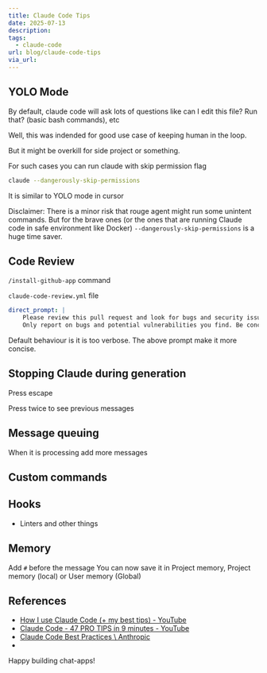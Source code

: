 ```yaml
---
title: Claude Code Tips
date: 2025-07-13
description: 
tags:
  - claude-code
url: blog/claude-code-tips
via_url:
---
```

## YOLO Mode
By default, claude code will ask lots of questions like can I edit this file? Run that? (basic bash commands), etc

Well, this was indended for good use case of keeping human in the loop.

But it might be overkill for side project or something.

For such cases you can run claude with skip permission flag

```bash
claude --dangerously-skip-permissions
```

It is similar to YOLO mode in cursor

Disclaimer: There is a minor risk that rouge agent might run some unintent commands. But for the brave ones (or the ones that are running Claude code in safe environment like Docker) `--dangerously-skip-permissions` is a huge time saver.

## Code Review

`/install-github-app` command

`claude-code-review.yml` file


```yml
direct_prompt: |
	Please review this pull request and look for bugs and security issues.
	Only report on bugs and potential vulnerabilities you find. Be concise.
```

Default behaviour is it is too verbose. The above prompt make it more concise.

## Stopping Claude during generation
Press escape

Press twice to see previous messages

## Message queuing
 When it is processing add more messages

## Custom commands
 
## Hooks
- Linters and other things 
## Memory

Add `#` before the message
You can now save it in Project memory, Project memory (local) or User memory (Global)



## References
- [How I use Claude Code (+ my best tips) - YouTube](https://www.youtube.com/watch?v=n7iT5r0Sl_Y)
- [Claude Code - 47 PRO TIPS in 9 minutes - YouTube](https://www.youtube.com/watch?v=TiNpzxoBPz0)
- [Claude Code Best Practices \ Anthropic](https://www.anthropic.com/engineering/claude-code-best-practices)
- 

Happy building chat-apps!